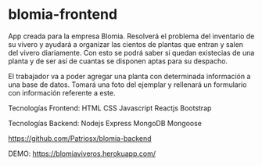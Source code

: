 # blomia-frontend
App creada para la empresa Blomia.
Resolverá el problema del inventario de su vivero y ayudará a organizar las cientos de plantas que entran y salen del vivero diariamente. Con esto se podrá saber si quedan existecias de una planta y de ser así de cuantas se disponen aptas para su despacho.

El trabajador va a poder agregar una planta con determinada información a una base de datos. Tomará una foto del ejemplar y rellenará un formulario con información referente a este.

Tecnologías Frontend:
  HTML
  CSS
  Javascript
  Reactjs
  Bootstrap
 
Tecnologías Backend: 
Nodejs
Express
MongoDB
Mongoose

https://github.com/Patriosx/blomia-backend
  
  DEMO: https://blomiaviveros.herokuapp.com/
  
